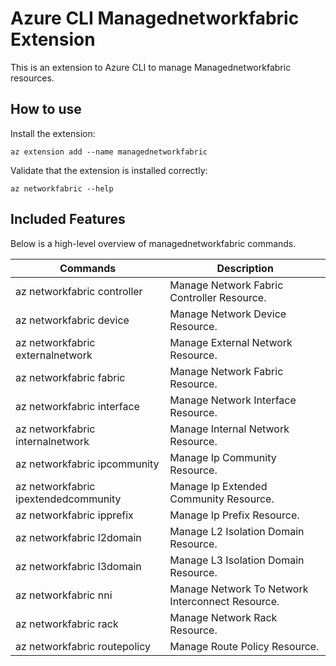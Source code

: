 # Azure CLI Managednetworkfabric Extension #
This is an extension to Azure CLI to manage Managednetworkfabric resources.

## How to use ##

Install the extension:

```
az extension add --name managednetworkfabric
```

Validate that the extension is installed correctly:

```
az networkfabric --help
```

## Included Features ##

Below is a high-level overview of managednetworkfabric commands.

| Commands  | Description|
| ------------- | ------------- |
| az networkfabric controller | Manage Network Fabric Controller Resource. |
| az networkfabric device | Manage Network Device Resource. |
| az networkfabric externalnetwork | Manage External Network Resource. |
| az networkfabric fabric | Manage Network Fabric Resource. |
| az networkfabric interface | Manage Network Interface Resource. |
| az networkfabric internalnetwork | Manage Internal Network Resource. |
| az networkfabric ipcommunity | Manage Ip Community Resource. |
| az networkfabric ipextendedcommunity | Manage Ip Extended Community Resource. |
| az networkfabric ipprefix | Manage Ip Prefix Resource. |
| az networkfabric l2domain | Manage L2 Isolation Domain Resource. |
| az networkfabric l3domain | Manage L3 Isolation Domain Resource. |
| az networkfabric nni | Manage Network To Network Interconnect Resource. |
| az networkfabric rack | Manage Network Rack Resource. |
| az networkfabric routepolicy | Manage Route Policy Resource. |